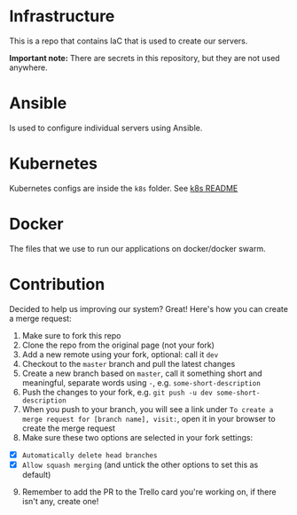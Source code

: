 # Infrastructure

This is a repo that contains IaC that is used to create our servers.

**Important note:** There are secrets in this repository, but they are not used anywhere.

# Ansible

Is used to configure individual servers using Ansible.

# Kubernetes

Kubernetes configs are inside the `k8s` folder. See [k8s README](k8s/README.md)

# Docker

The files that we use to run our applications on docker/docker swarm.

# Contribution

Decided to help us improving our system? Great! Here's how you can create a
merge request:

1. Make sure to fork this repo
2. Clone the repo from the original page (not your fork)
3. Add a new remote using your fork, optional: call it `dev`
4. Checkout to the `master` branch and pull the latest changes
5. Create a new branch based on `master`, call it something short and
   meaningful, separate words using `-`, e.g. `some-short-description`
6. Push the changes to your fork, e.g. `git push -u dev some-short-description`
7. When you push to your branch, you will see a link under `To create a merge
   request for [branch name], visit:`, open it in your browser to create the
   merge request
8. Make sure these two options are selected in your fork settings:
  - [x] `Automatically delete head branches`
  - [x] `Allow squash merging` (and untick the other options to set this as default)
9. Remember to add the PR to the Trello card you're working on, if there isn't
   any, create one!
